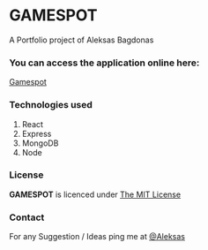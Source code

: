 # GAMESPOT
A Portfolio project of Aleksas Bagdonas

### You can access the application online here:
[Gamespot](https://game-spot.netlify.app/)

### Technologies used
1. React
2. Express
3. MongoDB
4. Node

### License
**GAMESPOT** is licenced under [The MIT License](https://opensource.org/licenses/MIT)

### Contact

For any Suggestion / Ideas ping me at [@Aleksas](https://www.linkedin.com/in/aleksas-bagdonas-2bb8a71b2/)
